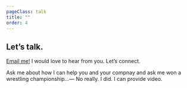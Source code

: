```yaml
---
pageClass: talk
title: ""
order: 4
---
```


## Let’s talk.
[Email me!](mailto:zack.jewell@gmail.com) I would love to hear from you. Let’s connect.

Ask me about how I can help you and your compnay and ask me won a wrestling championship…— No really. I did. I can provide video.